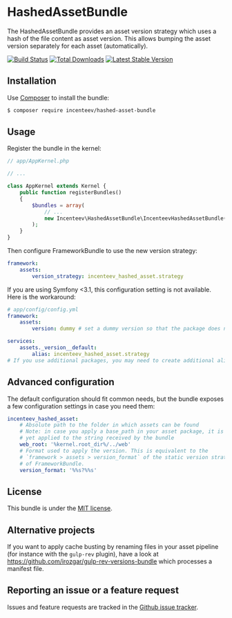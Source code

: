 HashedAssetBundle
=================

The HashedAssetBundle provides an asset version strategy which uses a hash
of the file content as asset version. This allows bumping the asset version
separately for each asset (automatically).

[![Build Status](https://travis-ci.org/Incenteev/hashed-asset-bundle.svg?branch=master)](https://travis-ci.org/Incenteev/hashed-asset-bundle) [![Total Downloads](https://poser.pugx.org/incenteev/hashed-asset-bundle/downloads.svg)](https://packagist.org/packages/incenteev/hashed-asset-bundle) [![Latest Stable Version](https://poser.pugx.org/incenteev/hashed-asset-bundle/v/stable.svg)](https://packagist.org/packages/incenteev/hashed-asset-bundle)

## Installation

Use [Composer](https://getcomposer.org) to install the bundle:

```bash
$ composer require incenteev/hashed-asset-bundle
```

## Usage

Register the bundle in the kernel:

```php
// app/AppKernel.php

// ...

class AppKernel extends Kernel {
    public function registerBundles()
    {
        $bundles = array(
            // ...
            new Incenteev\HashedAssetBundle\IncenteevHashedAssetBundle(),
        );
    }
}
```

Then configure FrameworkBundle to use the new version strategy:

```yaml
framework:
    assets:
        version_strategy: incenteev_hashed_asset.strategy
```

If you are using Symfony <3.1, this configuration setting is not available.
Here is the workaround:

```yaml
# app/config/config.yml
framework:
    assets:
        version: dummy # set a dummy version so that the package does not use the empty version

services:
    assets._version__default:
        alias: incenteev_hashed_asset.strategy
# If you use additional packages, you may need to create additional aliases for other packages than `_default`
```

## Advanced configuration

The default configuration should fit common needs, but the bundle exposes
a few configuration settings in case you need them:

```yaml
incenteev_hashed_asset:
    # Absolute path to the folder in which assets can be found
    # Note: in case you apply a base_path in your asset package, it is not
    # yet applied to the string received by the bundle
    web_root: '%kernel.root_dir%/../web'
    # Format used to apply the version. This is equivalent to the
    # `framework > assets > version_format` of the static version strategy
    # of FrameworkBundle.
    version_format: '%%s?%%s'
```

## License

This bundle is under the [MIT license](LICENSE).

## Alternative projects

If you want to apply cache busting by renaming files in your asset pipeline
(for instance with the `gulp-rev` plugin), have a look at
https://github.com/irozgar/gulp-rev-versions-bundle which processes a
manifest file.

## Reporting an issue or a feature request

Issues and feature requests are tracked in the [Github issue tracker](https://github.com/Incenteev/hashed-asset-bundle/issues).
